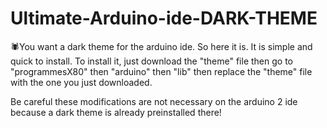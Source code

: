 # Ultimate-Arduino-ide-DARK-THEME
🕷️You want a dark theme for the arduino ide. So here it is. It is simple and quick to install. 
To install it, just download the "theme" file then go to "programmesX80" then "arduino" then "lib" then replace the "theme" file with the one you just downloaded.

Be careful these modifications are not necessary on the arduino 2 ide because a dark theme is already preinstalled there!


